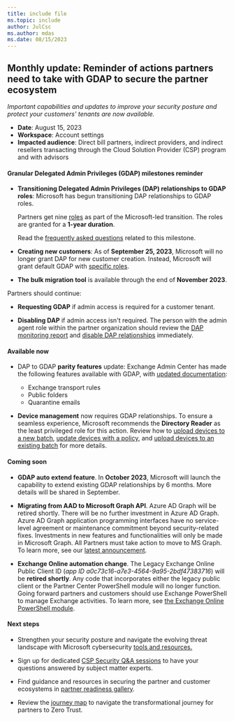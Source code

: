```yaml
---
title: include file
ms.topic: include
author: JulCsc
ms.author: mdas
ms.date: 08/15/2023
---
```


## Monthly update: Reminder of actions partners need to take with GDAP to secure the partner ecosystem

_Important capabilities and updates to improve your security posture and protect your customers' tenants are now available._

- **Date**: August 15, 2023
- **Workspace**: Account settings
- **Impacted audience**: Direct bill partners, indirect providers, and indirect resellers transacting through the Cloud Solution Provider (CSP) program and with advisors

#### Granular Delegated Admin Privileges (GDAP) milestones reminder

- **Transitioning Delegated Admin Privileges (DAP) relationships to GDAP roles**: Microsoft has begun transitioning DAP relationships to GDAP roles.

  Partners get nine [roles](../../../gdap-microsoft-led-transition.md#what-azure-ad-roles-does-microsoft-assign-when-a-gdap-relationship-is-created-using-the-microsoft-led-transition-tool) as part of the Microsoft-led transition. The roles are granted for a **1-year duration**.

  Read the [frequently asked questions](../../../gdap-faq.md) related to this milestone.

- **Creating new customers**: As of **September 25, 2023**, Microsoft will no longer grant DAP for new customer creation. Instead, Microsoft will grant default GDAP with [specific roles](../../../gdap-faq.md#what-azure-active-directory-roles-would-be-granted-for-default-gdap-as-part-of-create-customer).

- **The bulk migration tool** is available through the end of **November 2023**.

Partners should continue:

- **Requesting GDAP** if admin access is required for a customer tenant.

- **Disabling DAP** if admin access isn't required. The person with the admin agent role within the partner organization should review the [DAP monitoring report](../../../dap-monitor-self-serve-removal.md#dap-monitoring-and-self-service-removal) and [disable DAP relationships](../../../dap-monitor-self-serve-removal.md) immediately.

#### Available now

- DAP to GDAP **parity features** update: Exchange Admin Center has made the following features available with GDAP, with [updated documentation](../../../gdap-supported-workloads.md#exchange-admin-center):

  - Exchange transport rules
  - Public folders
  - Quarantine emails

- **Device management** now requires GDAP relationships. To ensure a seamless experience, Microsoft recommends the **Directory Reader** as the least privileged role for this action. Review how to [upload devices to a new batch](../../../developer/upload-a-list-of-devices-to-create-a-new-batch-for-the-specified-customer.md), [update devices with a policy](../../../developer/update-a-list-of-devices-with-a-policy.md), and [upload devices to an existing batch](../../../developer/upload-a-list-of-devices-for-the-specified-customer.md) for more details.

#### Coming soon

- **GDAP auto extend feature**. In **October 2023**, Microsoft will launch the capability to extend existing GDAP relationships by 6 months. More details will be shared in September.

- **Migrating from AAD to Microsoft Graph API**. Azure AD Graph will be retired shortly. There will be no further investment in Azure AD Graph. Azure AD Graph application programming interfaces have no service-level agreement or maintenance commitment beyond security-related fixes. Investments in new features and functionalities will only be made in Microsoft Graph. All Partners must take action to move to MS Graph. To learn more, see our [latest announcement](https://techcommunity.microsoft.com/t5/microsoft-entra-azure-ad-blog/important-azure-ad-graph-retirement-and-powershell-module/ba-p/3848270).

- **Exchange Online automation change**. The Legacy Exchange Online Public Client ID (_app ID a0c73c16-a7e3-4564-9a95-2bdf47383716_) will be **retired shortly**. Any code that incorporates either the legacy public client or the Partner Center PowerShell module will no longer function. Going forward partners and customers should use Exchange PowerShell to manage Exchange activities. To learn more, see [the Exchange Online PowerShell module](/powershell/exchange/exchange-online-powershell-v2).

#### Next steps

- Strengthen your security posture and navigate the evolving threat landscape with Microsoft cybersecurity [tools and resources.](https://partner.microsoft.com/partnership/partner/security)
    
- Sign up for dedicated [CSP Security Q&A sessions](https://globalpbocomm.eventbuilder.com/GranularDelegatedAdminPrivilegesinCSPQASession) to have your questions answered by subject matter experts.
    
- Find guidance and resources in securing the partner and customer ecosystems in  [partner readiness gallery](https://partner.microsoft.com/resources/collection/granular-delegated-admin-privileges#/).
    
- Review the [journey map](https://partner.microsoft.com/resources/detail/securing-the-channel-journey-to-zero-trust-pdf) to navigate the transformational journey for partners to Zero Trust.
